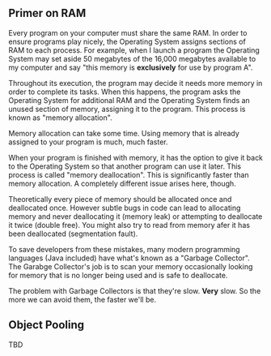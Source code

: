 ## Primer on RAM

Every program on your computer must share the same RAM. In order to ensure
programs play nicely, the Operating System assigns sections of RAM to each
process. For example, when I launch a program the Operating System may set
aside 50 megabytes of the 16,000 megabytes available to my computer and say
"this memory is __exclusively__ for use by program A".

Throughout its execution, the program may decide it needs more memory in order
to complete its tasks. When this happens, the program asks the Operating System
for additional RAM and the Operating System finds an unused section of memory,
assigning it to the program. This process is known as "memory allocation".

Memory allocation can take some time. Using memory that is already assigned to
your program is much, much faster.

When your program is finished with memory, it has the option to give it back to
the Operating System so that another program can use it later. This process is
called "memory deallocation". This is significantly faster than memory
allocation. A completely different issue arises here, though.

Theoretically every piece of memory should be allocated once and deallocated
once. However subtle bugs in code can lead to allocating memory and never
deallocating it (memory leak) or attempting to deallocate it twice (double
free). You might also try to read from memory afer it has been deallocated
(segmentation fault).

To save developers from these mistakes, many modern programming languages
(Java included) have what's known as a "Garbage Collector". The Garabge
Collector's job is to scan your memory occasionally looking for memory that is
no longer being used and is safe to deallocate.

The problem with Garbage Collectors is that they're slow. __Very__ slow. So the
more we can avoid them, the faster we'll be.

## Object Pooling

TBD
